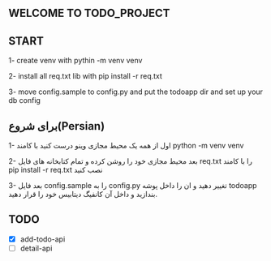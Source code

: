 ## WELCOME TO TODO_PROJECT

## START
1- create venv with pythin -m venv venv

2- install all req.txt lib with pip install -r req.txt

3- move config.sample to config.py and put the todoapp dir and set up your db config


## برای شروع(Persian)

1- اول از همه یک محیط مجازی وینو درست کنید با کامند python -m venv venv

2- بعد محیط مجازی خود را روشن کرده و تمام کتابخانه های فایل req.txt را با کامند pip install -r req.txt نصب کنید

3- بعد فایل config.sample را به config.py تغییر دهید و ان را داخل پوشه todoapp بندازید و داخل آن کانفیگ دیتابیس خود را قرار دهید.

## TODO
- [x] add-todo-api
- [ ] detail-api
